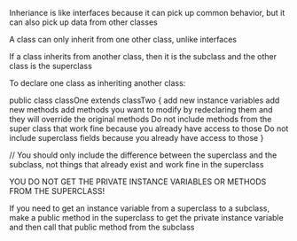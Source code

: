 Inheriance is like interfaces because it can pick up common behavior, but it can also pick up data from other classes

A class can only inherit from one other class, unlike interfaces

If a class inherits from another class, then it is the subclass and the other class is the superclass

To declare one class as inheriting another class:


public class classOne extends classTwo
{
    add new instance variables
    add new methods
    add methods you want to modify by redeclaring them and they will override the original methods
    Do not include methods from the super class that work fine because you already have access to those
    Do not include superclass fields because you already have access to those
}

// You should only include the difference between the superclass and the subclass, not things that already exist and work fine in the superclass


YOU DO NOT GET THE PRIVATE INSTANCE VARIABLES OR METHODS FROM THE SUPERCLASS!

If you need to get an instance variable from a superclass to a subclass, make a public method in the superclass to get the private instance variable and then call that public method from the subclass